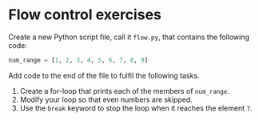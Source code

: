 # Flow control exercises
Create a new Python script file, call it `flow.py`, that contains the following code:
```python
num_range = [1, 2, 3, 4, 5, 6, 7, 8, 9]
```
Add code to the end of the file to fulfil the following tasks.
1. Create a for-loop that prints each of the members of `num_range`.
2. Modify your loop so that even numbers are skipped.
3. Use the `break` keyword to stop the loop when it reaches the element `7`.
